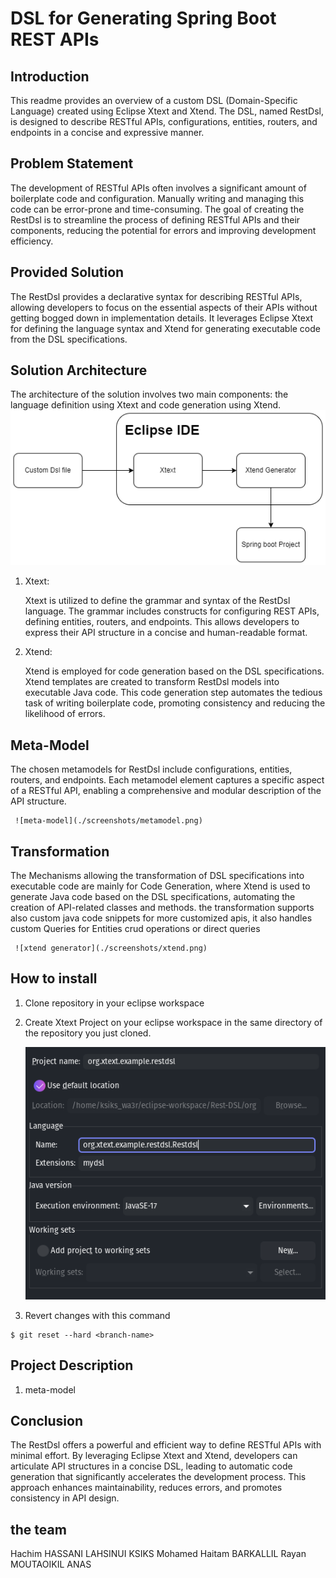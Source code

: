 # DSL for Generating Spring Boot REST APIs

## Introduction
This readme provides an overview of a custom DSL (Domain-Specific Language) created using Eclipse Xtext and Xtend. The DSL, named RestDsl, is designed to describe RESTful APIs, configurations, entities, routers, and endpoints in a concise and expressive manner.

## Problem Statement

The development of RESTful APIs often involves a significant amount of boilerplate code and configuration. Manually writing and managing this code can be error-prone and time-consuming. The goal of creating the RestDsl is to streamline the process of defining RESTful APIs and their components, reducing the potential for errors and improving development efficiency.

## Provided Solution
The RestDsl provides a declarative syntax for describing RESTful APIs, allowing developers to focus on the essential aspects of their APIs without getting bogged down in implementation details. It leverages Eclipse Xtext for defining the language syntax and Xtend for generating executable code from the DSL specifications.


## Solution Architecture
The architecture of the solution involves two main components: the language definition using Xtext and code generation using Xtend.
     ![Solution Architecture](./screenshots/archi.png)


1. Xtext:
   
    Xtext is utilized to define the grammar and syntax of the RestDsl language. The grammar includes constructs for configuring REST APIs, defining entities, routers, and endpoints. This allows developers to express their API structure in a concise and human-readable format.

2. Xtend:
   
    Xtend is employed for code generation based on the DSL specifications. Xtend templates are created to transform RestDsl models into executable Java code. This code generation step automates the tedious task of writing boilerplate code, promoting consistency and reducing the likelihood of errors.

## Meta-Model

The chosen metamodels for RestDsl include configurations, entities, routers, and endpoints. Each metamodel element captures a specific aspect of a RESTful API, enabling a comprehensive and modular description of the API structure.


     ![meta-model](./screenshots/metamodel.png)


## Transformation

The Mechanisms allowing  the transformation of DSL specifications into executable code are mainly for Code Generation, where Xtend is used to generate Java code based on the DSL specifications, automating the creation of API-related classes and methods.
the transformation supports also custom java code snippets for more customized apis, it also handles custom Queries for Entities crud operations or direct queries


     ![xtend generator](./screenshots/xtend.png)


## How to install

1. Clone repository in your eclipse workspace

2. Create  Xtext Project on your eclipse workspace in the same directory of the repository you just cloned.

    ![screnshot from Eclipse IDE](./screenshots/create_project.png?raw=true)

3. Revert changes with this command
```
$ git reset --hard <branch-name>
```
## Project Description
1. meta-model

## Conclusion
The RestDsl offers a powerful and efficient way to define RESTful APIs with minimal effort. By leveraging Eclipse Xtext and Xtend, developers can articulate API structures in a concise DSL, leading to automatic code generation that significantly accelerates the development process. This approach enhances maintainability, reduces errors, and promotes consistency in API design.

## the team
Hachim HASSANI LAHSINUI
KSIKS Mohamed Haitam
BARKALLIL Rayan
MOUTAOIKIL ANAS